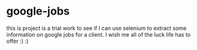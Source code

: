 # google-jobs
this is project is a trial work to see if I can use selenium to extract some information on google jobs for a client. I wish me all of the luck life has to offer :) :)
